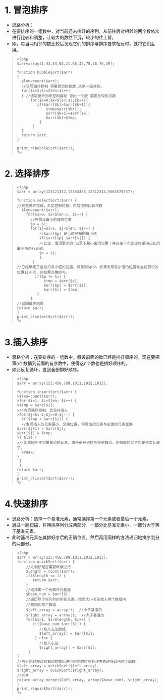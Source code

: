 # 1. 冒泡排序 #
- 思路分析：
- 在要排序的一组数中，对当前还未排好的序列，从前往后对相邻的两个数依次进行比较和调整，让较大的数往下沉，较小的往上冒。
- 即，每当两相邻的数比较后发现它们的排序与排序要求相反时，就将它们互换。
>     <?php 
>     $arr=array(1,43,54,62,21,66,32,78,36,76,39);
>     
>     function bubbleSort($arr)
>     {  
>       $len=count($arr);
>       //该层循环控制 需要冒泡的轮数,从第一轮开始。
>       for($i=1;$i<$len;$i++)
>       { //该层循环用来控制每轮 冒出一个数 需要比较的次数
>           for($k=0;$k<$len-$i;$k++){ 
>              if($arr[$k]>$arr[$k+1]){
>                  $tmp=$arr[$k+1];
>                  $arr[$k+1]=$arr[$k];
>                  $arr[$k]=$tmp;
>               }
>            }
>       }
>       return $arr;
>     }
>     
>     print_r(bubbleSort($arr));
>     ?>

# 2. 选择排序 #
>     <?php 
>     $arr = array(123121312,12354353,12312314,5565575757);
>     
>     function selectSort($arr) {
>     //双重循环完成，外层控制轮数，内层控制比较次数
>       $len=count($arr);
>         for($i=0; $i<$len-1; $i++) {
>           //先假设最小的值的位置
>           $p = $i;
>           for($j=$i+1; $j<$len; $j++) {
>               //$arr[$p] 是当前已知的最小值
>               if($arr[$p] $arr[$j]) {
>               //比较，发现更小的,记录下最小值的位置；并且在下次比较时采用已知的最小值进行比较。
>               $p = $j;
>               }
>            }
>     //已经确定了当前的最小值的位置，保存到$p中。如果发现最小值的位置与当前假设的位置$i不同，则位置互换即可。
>             if($p != $i) {
>                 $tmp = $arr[$p];
>                 $arr[$p] = $arr[$i];
>                 $arr[$i] = $tmp;
>              }
>           }
>     //返回最终结果
>     return $arr;
>     }
>     print_r(selectSort($arr));
>     ?>

# 3.插入排序 #
- 思路分析：在要排序的一组数中，假设前面的数已经是排好顺序的，现在要把第n个数插到前面的有序数中，使得这n个数也是排好顺序的。
- 如此反复循环，直到全部排好顺序。
>     <?php 
>     $arr = array(123,456,789,1011,1012,1013);
>     
>     function insertSort($arr) {
>     >$len=count($arr); 
>     >for($i=1; $i<$len; $i++) {
>     >$tmp = $arr[$i];
>     >//内层循环控制，比较并插入
>     >for($j=$i-1;$j>=0;$j--) {
>       if($tmp < $arr[$j]) {
>       //发现插入的元素要小，交换位置，将后边的元素与前面的元素互换
>     $arr[$j+1] = $arr[$j];
>     $arr[$j] = $tmp;
>     >} else {
>     >//如果碰到不需要移动的元素，由于是已经排序好是数组，则前面的就不需要再次比较了。
>       break;
>     }
>      }
>      }
>     return $arr;
>     }
>     print_r(insertSort($arr));
>     ?>

# 4.快速排序 #
- 思路分析：选择一个基准元素，通常选择第一个元素或者最后一个元素。
- 通过一趟扫描，将待排序列分成两部分，一部分比基准元素小，一部分大于等于基准元素。
- 此时基准元素在其排好序后的正确位置，然后再用同样的方法递归地排序划分的两部分。

>     <?php 
>     $arr = array(123,456,789,1011,1012,1013);
>     function quickSort($arr) {
>         //先判断是否需要继续进行
>         $length = count($arr);
>         if($length <= 1) {
>            return $arr;
>         }
>         //选择第一个元素作为基准
>         $base_num = $arr[0];
>         //遍历除了标尺外的所有元素，按照大小关系放入两个数组内
>         //初始化两个数组
>         $left_array = array();  //小于基准的
>         $right_array = array();  //大于基准的
>         for($i=1; $i<$length; $i++) {
>            if($base_num $arr[$i]) {
>               //放入左边数组
>               $left_array[] = $arr[$i];
>             } else {
>               //放入右边
>               $right_array[] = $arr[$i];
>          }
>     }
>     //再分别对左边和右边的数组进行相同的排序处理方式递归调用这个函数
>     $left_array = quickSort($left_array);
>     $right_array = quickSort($right_array);
>     //合并
>     return array_merge($left_array, array($base_num), $right_array);
>     }
>     print_r(quickSort($arr));
>     ?>